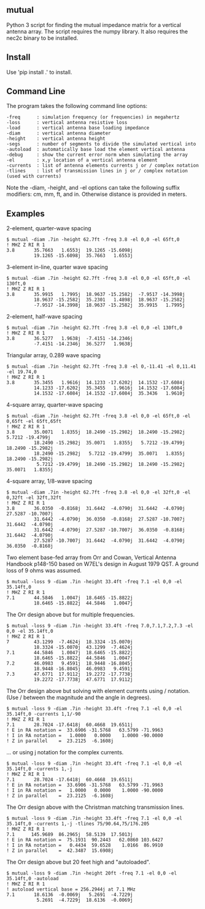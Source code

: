 

mutual
----------

Python 3 script for finding the mutual impedance 
matrix for a vertical antenna array.
The script requires the numpy library.  It also
requires the nec2c binary to be installed.

Install 
-------------

Use 'pip install .' to install.

Command Line
-------------

The program takes the following command line options:

```
-freq      : simulation frequency (or frequencies) in megahertz 
-loss      : vertical antenna resistive loss
-load      : vertical antenna base loading impedance
-diam      : vertical antenna diameter
-height    : vertical antenna height
-segs      : number of segments to divide the simulated vertical into
-autoload  : automatically base load the element vertical antenna
-debug     : show the current error norm when simulating the array
-el        : x,y location of a vertical antenna element
-currents  : list of antenna elements currents j or / complex notation
-tlines    : list of transmission lines in j or / complex notation (used with currents)
```

Note the -diam, -height, and -el options can take the following suffix modifiers:
cm, mm, ft, and in.  Otherwise distance is provided in meters.

Examples
--------

2-element, quarter-wave spacing


```
$ mutual -diam .7in -height 62.7ft -freq 3.8 -el 0,0 -el 65ft,0
! MHZ Z RI R 1
3.8       35.7663   1.6553j  19.1265 -15.6098j
          19.1265 -15.6098j  35.7663   1.6553j
```


3-element in-line, quarter wave spacing


```
$ mutual -diam .7in -height 62.7ft -freq 3.8 -el 0,0 -el 65ft,0 -el 130ft,0
! MHZ Z RI R 1
3.8       35.9915   1.7995j  18.9637 -15.2582j  -7.9517 -14.3998j
          18.9637 -15.2582j  35.2301   1.4898j  18.9637 -15.2582j
          -7.9517 -14.3998j  18.9637 -15.2582j  35.9915   1.7995j
```


2-element, half-wave spacing


```
$ mutual -diam .7in -height 62.7ft -freq 3.8 -el 0,0 -el 130ft,0
! MHZ Z RI R 1
3.8       36.5277   1.9638j  -7.4151 -14.2346j
          -7.4151 -14.2346j  36.5277   1.9638j
```


Triangular array, 0.289 wave spacing


```
$ mutual -diam .7in -height 62.7ft -freq 3.8 -el 0,-11.41 -el 0,11.41 -el 19.74,0
! MHZ Z RI R 1
3.8       35.3455   1.9616j  14.1233 -17.6202j  14.1532 -17.6084j
          14.1233 -17.6202j  35.3455   1.9616j  14.1532 -17.6084j
          14.1532 -17.6084j  14.1532 -17.6084j  35.3436   1.9610j
```


4-square array, quarter-wave spacing


```
$ mutual -diam .7in -height 62.7ft -freq 3.8 -el 0,0 -el 65ft,0 -el 0,65ft -el 65ft,65ft
! MHZ Z RI R 1
3.8       35.0071   1.8355j  18.2490 -15.2982j  18.2490 -15.2982j   5.7212 -19.4799j
          18.2490 -15.2982j  35.0071   1.8355j   5.7212 -19.4799j  18.2490 -15.2982j
          18.2490 -15.2982j   5.7212 -19.4799j  35.0071   1.8355j  18.2490 -15.2982j
           5.7212 -19.4799j  18.2490 -15.2982j  18.2490 -15.2982j  35.0071   1.8355j
```


4-square array, 1/8-wave spacing


```
$ mutual -diam .7in -height 62.7ft -freq 3.8 -el 0,0 -el 32ft,0 -el 0,32ft -el 32ft,32ft
! MHZ Z RI R 1
3.8       36.0350  -0.8168j  31.6442  -4.0790j  31.6442  -4.0790j  27.5287 -10.7007j
          31.6442  -4.0790j  36.0350  -0.8168j  27.5287 -10.7007j  31.6442  -4.0790j
          31.6442  -4.0790j  27.5287 -10.7007j  36.0350  -0.8168j  31.6442  -4.0790j
          27.5287 -10.7007j  31.6442  -4.0790j  31.6442  -4.0790j  36.0350  -0.8168j
```


Two element base-fed array from Orr and Cowan, Vertical Antenna Handbook p148-150 based on
W7EL's design in August 1979 QST.  A ground loss of 9 ohms was assumed.


```
$ mutual -loss 9 -diam .7in -height 33.4ft -freq 7.1 -el 0,0 -el 35.14ft,0
! MHZ Z RI R 1
7.1       44.5846   1.0047j  18.6465 -15.8822j
          18.6465 -15.8822j  44.5846   1.0047j
```


The Orr design above but for multiple frequencies.


```
$ mutual -loss 9 -diam .7in -height 33.4ft -freq 7.0,7.1,7.2,7.3 -el 0,0 -el 35.14ft,0
! MHZ Z RI R 1
7         43.1299  -7.4624j  18.3324 -15.0070j
          18.3324 -15.0070j  43.1299  -7.4624j
7.1       44.5846   1.0047j  18.6465 -15.8822j
          18.6465 -15.8822j  44.5846   1.0047j
7.2       46.0983   9.4591j  18.9448 -16.8045j
          18.9448 -16.8045j  46.0983   9.4591j
7.3       47.6771  17.9112j  19.2272 -17.7738j
          19.2272 -17.7738j  47.6771  17.9112j
```


The Orr design above but solving with element currents using / notation.  (Use / between the magnitude and the angle in degrees).


```
$ mutual -loss 9 -diam .7in -height 33.4ft -freq 7.1 -el 0,0 -el 35.14ft,0 -currents 1,1/-90
! MHZ Z RI R 1
7.1       28.7024 -17.6418j  60.4668  19.6511j
! E in RA notation =  33.6906 -31.5768   63.5799 -71.9963 
! I in RA notation =   1.0000   0.0000    1.0000 -90.0000 
! Z in parallel    =  23.2125  -6.1608j
```


... or using j notation for the complex currents.


```
$ mutual -loss 9 -diam .7in -height 33.4ft -freq 7.1 -el 0,0 -el 35.14ft,0 -currents 1,-j
! MHZ Z RI R 1
7.1       28.7024 -17.6418j  60.4668  19.6511j
! E in RA notation =  33.6906 -31.5768   63.5799 -71.9963 
! I in RA notation =   1.0000   0.0000    1.0000 -90.0000 
! Z in parallel    =  23.2125  -6.1608j
```


The Orr design above with the Christman matching transmission lines.


```
$ mutual -loss 9 -diam .7in -height 33.4ft -freq 7.1 -el 0,0 -el 35.14ft,0 -currents 1,-j -tlines 75/90.64,75/176.205
! MHZ Z RI R 1
7.1      145.9689  86.2965j  58.5139  17.5013j
! E in RA notation =  75.1931  90.2443   62.0860 103.6427 
! I in RA notation =   0.4434  59.6528    1.0166  86.9910 
! Z in parallel    =  42.3487  15.6908j
```


The Orr design above but 20 feet high and "autoloaded".


```
$ mutual -loss 9 -diam .7in -height 20ft -freq 7.1 -el 0,0 -el 35.14ft,0 -autoload
! MHZ Z RI R 1
! autoload vertical base = 256.2944j at 7.1 MHz
7.1       18.6136  -0.0069j   5.2691  -4.7229j
           5.2691  -4.7229j  18.6136  -0.0069j
```



